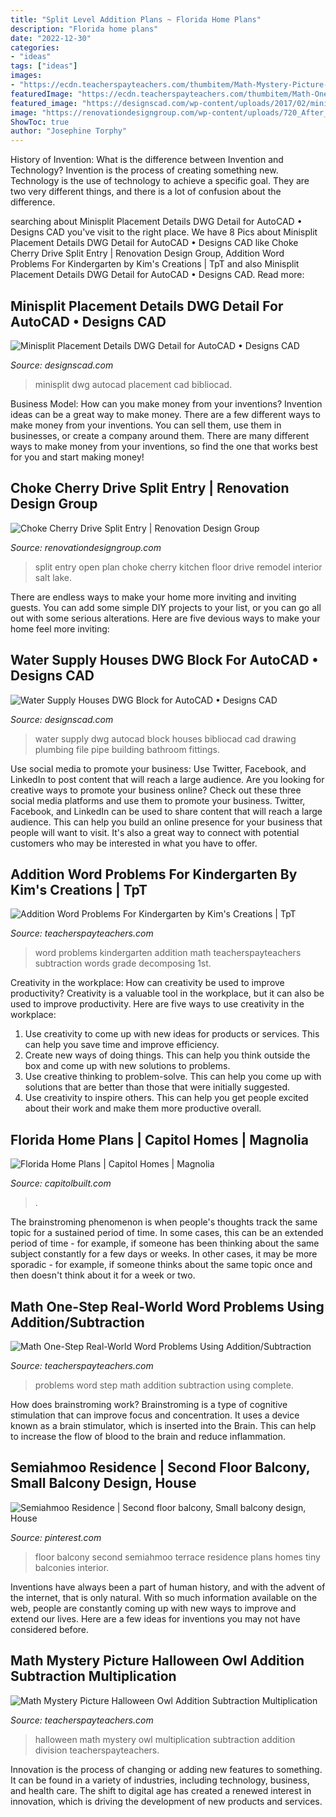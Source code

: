 ```yaml
---
title: "Split Level Addition Plans ~ Florida Home Plans"
description: "Florida home plans"
date: "2022-12-30"
categories:
- "ideas"
tags: ["ideas"]
images:
- "https://ecdn.teacherspayteachers.com/thumbitem/Math-Mystery-Picture-Halloween-Owl-Addition-Subtraction-Multiplication-1480635-1507391673/original-1480635-2.jpg"
featuredImage: "https://ecdn.teacherspayteachers.com/thumbitem/Math-One-Step-Real-World-Word-Problems-Using-Addition-Subtraction-Complete--2721728-1560282996/original-2721728-3.jpg"
featured_image: "https://designscad.com/wp-content/uploads/2017/02/minisplit_placement_details_dwg_detail_for_autocad_31832.gif"
image: "https://renovationdesigngroup.com/wp-content/uploads/720_After_Interior_Kitchen_Open-Floor-Plan_High-Ceilings_Split-Entry-Home-Ideas-Remodeling_SAlt-Lake-City.jpg"
ShowToc: true
author: "Josephine Torphy"
---
```



History of Invention: What is the difference between Invention and Technology?
Invention is the process of creating something new. Technology is the use of technology to achieve a specific goal. They are two very different things, and there is a lot of confusion about the difference.

	

		
searching about Minisplit Placement Details DWG Detail for AutoCAD • Designs CAD you've visit to the right place. We have 8 Pics about Minisplit Placement Details DWG Detail for AutoCAD • Designs CAD like Choke Cherry Drive Split Entry | Renovation Design Group, Addition Word Problems For Kindergarten by Kim&#039;s Creations | TpT and also Minisplit Placement Details DWG Detail for AutoCAD • Designs CAD. Read more:
		
    
## Minisplit Placement Details DWG Detail For AutoCAD • Designs CAD

<img loading=lazy src="https://designscad.com/wp-content/uploads/2017/02/minisplit_placement_details_dwg_detail_for_autocad_31832.gif" onerror="this.onerror=null;this.src='https://tse1.mm.bing.net/th?id=OIP.xBuAE7rLq3cOpndDQ99EwgHaD9&amp;pid=15.1';" alt="Minisplit Placement Details DWG Detail for AutoCAD • Designs CAD">

_Source: designscad.com_

>minisplit dwg autocad placement cad bibliocad. 

	

Business Model: How can you make money from your inventions?
Invention ideas can be a great way to make money. There are a few different ways to make money from your inventions. You can sell them, use them in businesses, or create a company around them. There are many different ways to make money from your inventions, so find the one that works best for you and start making money!

    
## Choke Cherry Drive Split Entry | Renovation Design Group

<img loading=lazy src="https://renovationdesigngroup.com/wp-content/uploads/720_After_Interior_Kitchen_Open-Floor-Plan_High-Ceilings_Split-Entry-Home-Ideas-Remodeling_SAlt-Lake-City.jpg" onerror="this.onerror=null;this.src='https://tse2.mm.bing.net/th?id=OIP.90kNHGcws2_D9LoxDOf2mQHaFB&amp;pid=15.1';" alt="Choke Cherry Drive Split Entry | Renovation Design Group">

_Source: renovationdesigngroup.com_

>split entry open plan choke cherry kitchen floor drive remodel interior salt lake. 

	

There are endless ways to make your home more inviting and inviting guests. You can add some simple DIY projects to your list, or you can go all out with some serious alterations. Here are five devious ways to make your home feel more inviting: 

    
## Water Supply Houses DWG Block For AutoCAD • Designs CAD

<img loading=lazy src="https://designscad.com/wp-content/uploads/2017/02/water_supply_houses_dwg_block_for_autocad_24739.gif" onerror="this.onerror=null;this.src='https://tse1.mm.bing.net/th?id=OIP.4P6C2xgij2J0PKHtEEavjQHaFa&amp;pid=15.1';" alt="Water Supply Houses DWG Block for AutoCAD • Designs CAD">

_Source: designscad.com_

>water supply dwg autocad block houses bibliocad cad drawing plumbing file pipe building bathroom fittings. 

	

Use social media to promote your business: Use Twitter, Facebook, and LinkedIn to post content that will reach a large audience.
Are you looking for creative ways to promote your business online? Check out these three social media platforms and use them to promote your business. Twitter, Facebook, and LinkedIn can be used to share content that will reach a large audience. This can help you build an online presence for your business that people will want to visit. It's also a great way to connect with potential customers who may be interested in what you have to offer.

    
## Addition Word Problems For Kindergarten By Kim&#039;s Creations | TpT

<img loading=lazy src="https://ecdn.teacherspayteachers.com/thumbitem/Addition-Word-Problems-For-Kindergarten-1967784-1459884087/original-1967784-4.jpg" onerror="this.onerror=null;this.src='https://tse4.mm.bing.net/th?id=OIP.ijIwSaly7HXCsceF1l_WAgAAAA&amp;pid=15.1';" alt="Addition Word Problems For Kindergarten by Kim&#039;s Creations | TpT">

_Source: teacherspayteachers.com_

>word problems kindergarten addition math teacherspayteachers subtraction words grade decomposing 1st. 

	

Creativity in the workplace: How can creativity be used to improve productivity?
Creativity is a valuable tool in the workplace, but it can also be used to improve productivity. Here are five ways to use creativity in the workplace: 
1. Use creativity to come up with new ideas for products or services. This can help you save time and improve efficiency. 
2. Create new ways of doing things. This can help you think outside the box and come up with new solutions to problems. 
3. Use creative thinking to problem-solve. This can help you come up with solutions that are better than those that were initially suggested. 
4. Use creativity to inspire others. This can help you get people excited about their work and make them more productive overall. 

    
## Florida Home Plans | Capitol Homes | Magnolia

<img loading=lazy src="https://www.capitolbuilt.com/images/magnolia/magnolia-fp.png" onerror="this.onerror=null;this.src='https://tse3.mm.bing.net/th?id=OIP._hwYcWN1AuL0yLcrFFXdfQHaIF&amp;pid=15.1';" alt="Florida Home Plans | Capitol Homes | Magnolia">

_Source: capitolbuilt.com_

>. 

	

The brainstroming phenomenon is when people's thoughts track the same topic for a sustained period of time. In some cases, this can be an extended period of time - for example, if someone has been thinking about the same subject constantly for a few days or weeks. In other cases, it may be more sporadic - for example, if someone thinks about the same topic once and then doesn't think about it for a week or two.

    
## Math One-Step Real-World Word Problems Using Addition/Subtraction

<img loading=lazy src="https://ecdn.teacherspayteachers.com/thumbitem/Math-One-Step-Real-World-Word-Problems-Using-Addition-Subtraction-Complete--2721728-1560282996/original-2721728-3.jpg" onerror="this.onerror=null;this.src='https://tse4.mm.bing.net/th?id=OIP.uIWV2dm8QmS4xgNwyt7LUQAAAA&amp;pid=15.1';" alt="Math One-Step Real-World Word Problems Using Addition/Subtraction">

_Source: teacherspayteachers.com_

>problems word step math addition subtraction using complete. 

	

How does brainstroming work?
Brainstroming is a type of cognitive stimulation that can improve focus and concentration. It uses a device known as a brain stimulator, which is inserted into the Brain. This can help to increase the flow of blood to the brain and reduce inflammation.

    
## Semiahmoo Residence | Second Floor Balcony, Small Balcony Design, House

<img loading=lazy src="https://i.pinimg.com/736x/c8/39/3f/c8393fa49a35b55e74362b354ae26f10--balconies.jpg" onerror="this.onerror=null;this.src='https://tse2.mm.bing.net/th?id=OIP.9RC42DtAjgeSgU7gjWmncQHaJ3&amp;pid=15.1';" alt="Semiahmoo Residence | Second floor balcony, Small balcony design, House">

_Source: pinterest.com_

>floor balcony second semiahmoo terrace residence plans homes tiny balconies interior. 

	

Inventions have always been a part of human history, and with the advent of the internet, that is only natural. With so much information available on the web, people are constantly coming up with new ways to improve and extend our lives. Here are a few ideas for inventions you may not have considered before.

    
## Math Mystery Picture Halloween Owl Addition Subtraction Multiplication

<img loading=lazy src="https://ecdn.teacherspayteachers.com/thumbitem/Math-Mystery-Picture-Halloween-Owl-Addition-Subtraction-Multiplication-1480635-1507391673/original-1480635-2.jpg" onerror="this.onerror=null;this.src='https://tse2.mm.bing.net/th?id=OIP.kGW5eZw4zS71d75EXtCNMgHaJb&amp;pid=15.1';" alt="Math Mystery Picture Halloween Owl Addition Subtraction Multiplication">

_Source: teacherspayteachers.com_

>halloween math mystery owl multiplication subtraction addition division teacherspayteachers. 

	

Innovation is the process of changing or adding new features to something. It can be found in a variety of industries, including technology, business, and health care. The shift to digital age has created a renewed interest in innovation, which is driving the development of new products and services.

